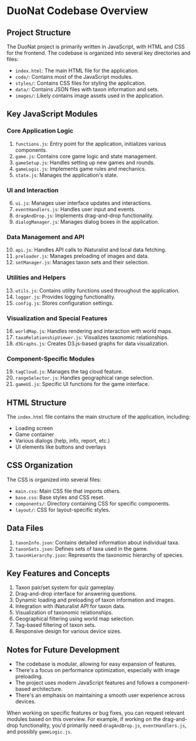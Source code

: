 # DuoNat Codebase Overview

## Project Structure

The DuoNat project is primarily written in JavaScript, with HTML and CSS for the frontend. The codebase is organized into several key directories and files:

- `index.html`: The main HTML file for the application.
- `code/`: Contains most of the JavaScript modules.
- `styles/`: Contains CSS files for styling the application.
- `data/`: Contains JSON files with taxon information and sets.
- `images/`: Likely contains image assets used in the application.

## Key JavaScript Modules

### Core Application Logic

1. `functions.js`: Entry point for the application, initializes various components.
2. `game.js`: Contains core game logic and state management.
3. `gameSetup.js`: Handles setting up new games and rounds.
4. `gameLogic.js`: Implements game rules and mechanics.
5. `state.js`: Manages the application's state.

### UI and Interaction

6. `ui.js`: Manages user interface updates and interactions.
7. `eventHandlers.js`: Handles user input and events.
8. `dragAndDrop.js`: Implements drag-and-drop functionality.
9. `dialogManager.js`: Manages dialog boxes in the application.

### Data Management and API

10. `api.js`: Handles API calls to iNaturalist and local data fetching.
11. `preloader.js`: Manages preloading of images and data.
12. `setManager.js`: Manages taxon sets and their selection.

### Utilities and Helpers

13. `utils.js`: Contains utility functions used throughout the application.
14. `logger.js`: Provides logging functionality.
15. `config.js`: Stores configuration settings.

### Visualization and Special Features

16. `worldMap.js`: Handles rendering and interaction with world maps.
17. `taxaRelationshipViewer.js`: Visualizes taxonomic relationships.
18. `d3Graphs.js`: Creates D3.js-based graphs for data visualization.

### Component-Specific Modules

19. `tagCloud.js`: Manages the tag cloud feature.
20. `rangeSelector.js`: Handles geographical range selection.
21. `gameUI.js`: Specific UI functions for the game interface.

## HTML Structure

The `index.html` file contains the main structure of the application, including:

- Loading screen
- Game container
- Various dialogs (help, info, report, etc.)
- UI elements like buttons and overlays

## CSS Organization

The CSS is organized into several files:

- `main.css`: Main CSS file that imports others.
- `base.css`: Base styles and CSS reset.
- `components/`: Directory containing CSS for specific components.
- `layout/`: CSS for layout-specific styles.

## Data Files

1. `taxonInfo.json`: Contains detailed information about individual taxa.
2. `taxonSets.json`: Defines sets of taxa used in the game.
3. `taxonHierarchy.json`: Represents the taxonomic hierarchy of species.

## Key Features and Concepts

1. Taxon pair/set system for quiz gameplay.
2. Drag-and-drop interface for answering questions.
3. Dynamic loading and preloading of taxon information and images.
4. Integration with iNaturalist API for taxon data.
5. Visualization of taxonomic relationships.
6. Geographical filtering using world map selection.
7. Tag-based filtering of taxon sets.
8. Responsive design for various device sizes.

## Notes for Future Development

- The codebase is modular, allowing for easy expansion of features.
- There's a focus on performance optimization, especially with image preloading.
- The project uses modern JavaScript features and follows a component-based architecture.
- There's an emphasis on maintaining a smooth user experience across devices.

When working on specific features or bug fixes, you can request relevant modules based on this overview. For example, if working on the drag-and-drop functionality, you'd primarily need `dragAndDrop.js`, `eventHandlers.js`, and possibly `gameLogic.js`.
